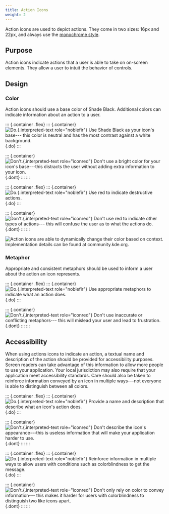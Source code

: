 ```yaml
---
title: Action Icons
weight: 2
---
```


Action icons are used to depict actions. They come in two sizes: 16px
and 22px, and always use the [monochrome style](..).

Purpose
-------

Action icons indicate actions that a user is able to take on on-screen
elements. They allow a user to intuit the behavior of controls.

Design
------

### Color

Action icons should use a base color of Shade Black. Additional colors
can indicate information about an action to a user.

::: {.container .flex}
::: {.container}
![`Do.`{.interpreted-text role="noblefir"} Use Shade Black as your
icon\'s base--- this color is neutral and has the most contrast against
a white background.](/hig/action-colour-do.png){.do}
:::

::: {.container}
![`Don't.`{.interpreted-text role="iconred"} Don\'t use a bright color
for your icon\'s base---this distracts the user without adding extra
information to your icon.](/hig/action-colour-dont.png){.dont}
:::
:::

::: {.container .flex}
::: {.container}
![`Do.`{.interpreted-text role="noblefir"} Use red to indicate
destructive actions.](/hig/action-colour-destructive-do.png){.do}
:::

::: {.container}
![`Don't.`{.interpreted-text role="iconred"} Don\'t use red to indicate
other types of actions--- this will confuse the user as to what the
actions do.](/hig/action-colour-destructive-dont.png){.dont}
:::
:::

![Action icons are able to dynamically change their color based on
context. Implementation details can be found at
[community.kde.org](https://community.kde.org/Guidelines_and_HOWTOs/Icon_Workflow_Tips#Embedding_stylesheets_in_SVGs).](/hig/action-colour-adaptable.png)

### Metaphor

Appropriate and consistent metaphors should be used to inform a user
about the action an icon represents.

::: {.container .flex}
::: {.container}
![`Do.`{.interpreted-text role="noblefir"} Use appropriate metaphors to
indicate what an action does.](/hig/action-metaphor-do.png){.do}
:::

::: {.container}
![`Don't.`{.interpreted-text role="iconred"} Don\'t use inaccurate or
conflicting metaphors--- this will mislead your user and lead to
frustration.](/hig/action-metaphor-dont.png){.dont}
:::
:::

Accessibility
-------------

When using actions icons to indicate an action, a textual name and
description of the action should be provided for accessibility purposes.
Screen readers can take advantage of this information to allow more
people to use your application. Your local jurisdiction may also require
that your application meet accessibility standards. Care should also be
taken to reinforce information conveyed by an icon in multiple
ways---not everyone is able to distinguish between all colors.

::: {.container .flex}
::: {.container}
![`Do.`{.interpreted-text role="noblefir"} Provide a name and
description that describe what an icon\'s action
does.](/hig/action-accessibility-do.png){.do}
:::

::: {.container}
![`Don't.`{.interpreted-text role="iconred"} Don\'t describe the icon\'s
appearance---this is useless information that will make your application
harder to use.](/hig/action-accessibility-dont.png){.dont}
:::
:::

::: {.container .flex}
::: {.container}
![`Do.`{.interpreted-text role="noblefir"} Reinforce information in
multiple ways to allow users with conditions such as colorblindness to
get the message.](/hig/action-accessibility-color-do.png){.do}
:::

::: {.container}
![`Don't.`{.interpreted-text role="iconred"} Don\'t only rely on color
to convey information--- this makes it harder for users with
colorblindness to distinguish two like icons
apart.](/hig/action-accessibility-color-dont.png){.dont}
:::
:::
